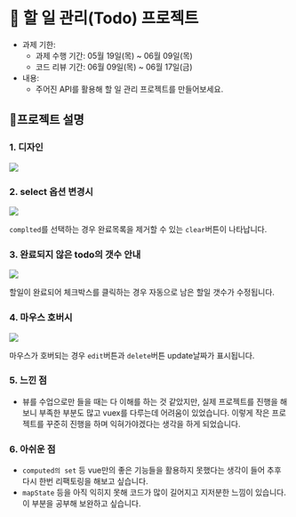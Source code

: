 # 📌 할 일 관리(Todo) 프로젝트

- 과제 기한:
  - 과제 수행 기간: 05월 19일(목) ~ 06월 09일(목)
  - 코드 리뷰 기간: 06월 09일(목) ~ 06월 17일(금)
- 내용:
  - 주어진 API를 활용해 할 일 관리 프로젝트를 만들어보세요.

## 🐥프로젝트 설명

### 1. 디자인

![](https://velog.velcdn.com/images/0seo8/post/c7295bfc-7f64-4315-95ee-e5f872e8236e/image.png)

### 2. select 옵션 변경시

![](https://velog.velcdn.com/images/0seo8/post/4754210d-7d34-49f9-babb-94115be6c739/image.png)

`complted`를 선택하는 경우 완료목록을 제거할 수 있는 `clear`버튼이 나타납니다.

### 3. 완료되지 않은 todo의 갯수 안내

![](https://velog.velcdn.com/images/0seo8/post/1edd5090-d734-46b7-a102-866b77b02960/image.png)

할일이 완료되어 체크박스를 클릭하는 경우 자동으로 남은 할일 갯수가 수정됩니다.

### 4. 마우스 호버시

![](https://velog.velcdn.com/images/0seo8/post/6d29cfcb-abb2-45d6-a423-e57eb8077c6e/image.png)

마우스가 호버되는 경우 `edit`버튼과 `delete`버튼 update날짜가 표시됩니다.

### 5. 느낀 점

- 뷰를 수업으로만 들을 때는 다 이해를 하는 것 같았지만, 실제 프로젝트를 진행을 해보니 부족한 부분도 많고 vuex를 다루는데 어려움이 있었습니다. 이렇게 작은 프로젝트를 꾸준히 진행을 하며 익혀가야겠다는 생각을 하게 되었습니다.

### 6. 아쉬운 점
- `computed의 set` 등 vue만의 좋은 기능들을 활용하지 못했다는 생각이 들어 추후 다시 한번 리팩토링을 해보고 싶습니다.
- `mapState` 등을 아직 익히지 못해 코드가 많이 길어지고 지저분한 느낌이 있습니다. 이 부분을 공부해 보완하고 싶습니다.
